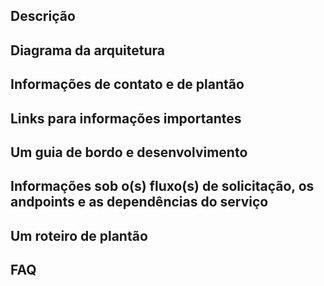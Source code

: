 ## Descrição
## Diagrama da arquitetura
## Informações de contato e de plantão
## Links para informações importantes
## Um guia de bordo e desenvolvimento
## Informações sob o(s) fluxo(s) de solicitação, os andpoints e as dependências do serviço
## Um roteiro de plantão
## FAQ
